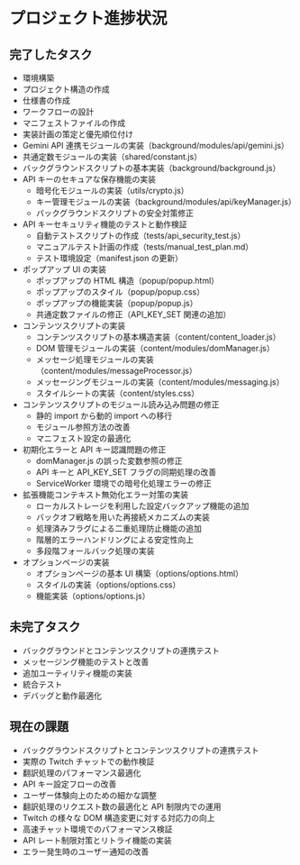 # プロジェクト進捗状況

## 完了したタスク

- 環境構築
- プロジェクト構造の作成
- 仕様書の作成
- ワークフローの設計
- マニフェストファイルの作成
- 実装計画の策定と優先順位付け
- Gemini API 連携モジュールの実装（background/modules/api/gemini.js）
- 共通定数モジュールの実装（shared/constant.js）
- バックグラウンドスクリプトの基本実装（background/background.js）
- API キーのセキュアな保存機能の実装
  - 暗号化モジュールの実装（utils/crypto.js）
  - キー管理モジュールの実装（background/modules/api/keyManager.js）
  - バックグラウンドスクリプトの安全対策修正
- API キーセキュリティ機能のテストと動作検証
  - 自動テストスクリプトの作成（tests/api_security_test.js）
  - マニュアルテスト計画の作成（tests/manual_test_plan.md）
  - テスト環境設定（manifest.json の更新）
- ポップアップ UI の実装
  - ポップアップの HTML 構造（popup/popup.html）
  - ポップアップのスタイル（popup/popup.css）
  - ポップアップの機能実装（popup/popup.js）
  - 共通定数ファイルの修正（API_KEY_SET 関連の追加）
- コンテンツスクリプトの実装
  - コンテンツスクリプトの基本構造実装（content/content_loader.js）
  - DOM 管理モジュールの実装（content/modules/domManager.js）
  - メッセージ処理モジュールの実装（content/modules/messageProcessor.js）
  - メッセージングモジュールの実装（content/modules/messaging.js）
  - スタイルシートの実装（content/styles.css）
- コンテンツスクリプトのモジュール読み込み問題の修正
  - 静的 import から動的 import への移行
  - モジュール参照方法の改善
  - マニフェスト設定の最適化
- 初期化エラーと API キー認識問題の修正
  - domManager.js の誤った変数参照の修正
  - API キーと API_KEY_SET フラグの同期処理の改善
  - ServiceWorker 環境での暗号化処理エラーの修正
- 拡張機能コンテキスト無効化エラー対策の実装
  - ローカルストレージを利用した設定バックアップ機能の追加
  - バックオフ戦略を用いた再接続メカニズムの実装
  - 処理済みフラグによる二重処理防止機能の追加
  - 階層的エラーハンドリングによる安定性向上
  - 多段階フォールバック処理の実装
- オプションページの実装
  - オプションページの基本 UI 構築（options/options.html）
  - スタイルの実装（options/options.css）
  - 機能実装（options/options.js）

## 未完了タスク

- バックグラウンドとコンテンツスクリプトの連携テスト
- メッセージング機能のテストと改善
- 追加ユーティリティ機能の実装
- 統合テスト
- デバッグと動作最適化

## 現在の課題

- バックグラウンドスクリプトとコンテンツスクリプトの連携テスト
- 実際の Twitch チャットでの動作検証
- 翻訳処理のパフォーマンス最適化
- API キー設定フローの改善
- ユーザー体験向上のための細かな調整
- 翻訳処理のリクエスト数の最適化と API 制限内での運用
- Twitch の様々な DOM 構造変更に対する対応力の向上
- 高速チャット環境でのパフォーマンス検証
- API レート制限対策とリトライ機能の実装
- エラー発生時のユーザー通知の改善
